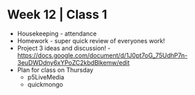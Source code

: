 # Week 12 | Class 1

* Housekeeping - attendance
* Homework - super quick review of everyones work!
* Project 3 ideas and discussion! - https://docs.google.com/document/d/1J0pt7oG_75UdhP7n-3euDWDdny6xYPoZC2kbdBlkemw/edit
* Plan for class on Thursday
  * p5LiveMedia
  * quickmongo
